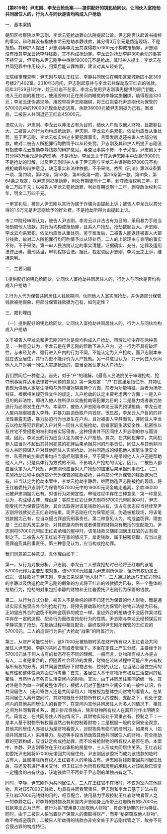**【第815号】尹志刚、李龙云抢劫案——提供配好的钥匙给同伙，让同伙入室抢劫共同居住人的，行为人与同伙是否均构成入户抢劫**

一、基本案情

朝阳区检察院以尹志刚、李龙云犯抢劫罪向法院提起公诉。尹志刚否认起诉书指控的事实，辩称其没有指使李龙云抢劫李静钱款，其分得3万余元是伪造现场，不是抢劫。其辩护人提出：尹志刚与李龙云共谋得款57000元不构成抢劫罪，尹志刚没有授意李龙云抢李静钱款，其不构成抢劫罪。李龙云对抢劫李静300余元的事实不持异议，但辩称从尹志刚手中得款19000元不是抢劫。其辩护人提出：李龙云在共同犯罪中作用较小，归案后能认罪悔罪，建议对其从轻处罚。

法院经审理查明：尹志刚与朋友王红岩、李静共同居住在朝阳区翠城新园小区309号楼2门402室。2010年3月间，尹志刚起意并与李龙云共谋劫取王红岩的钱款。同年3月29日1时许，趁王红岩不在家，李龙云使用尹志刚事先提供的房门钥匙，进入王红岩的租住地，使用胶带对正在房间内睡觉的李静实施捆绑，劫得现金320元；李龙云还伪造现场，用胶带将尹志刚捆绑，将王红岩委托尹志刚代为保管的57000元中的19000元现金劫走逃离，余款38000元被尹志刚据为己有。案发后，二被告人共同退还王红岩45000元。

法院认为，尹志刚、李龙云以非法占有为目的，结伙入户劫取他人财物，且数额巨大，二被告人的行为均构成抢劫罪。尹志刚、李龙云均系累犯，依法均应当从重处罚。鉴于尹志刚、李龙云如实供述主要犯罪事实，且案发后退还被害人大部分钱款，故对二被告人所犯罪行均酌情予以从轻处罚。尹志刚及其辩护人所提尹志刚没有指使李龙云抢劫李静钱款的辩护意见，与查证事实不符，不予采信。尹志刚关于其分得3万余元是伪造现场，不是抢劫，李龙云关于其从尹志刚手中劫款19000元不是抢劫的辩解，以及尹志刚辩护人关于尹志刚与李龙云共谋得款57000元不构成抢劫罪的辩护意见，缺乏事实和法律依据，不予采纳。依照《刑法》第263条第一项、第四项，第52条，第53条，第65条第一款，第25条第一款，第61条，第64条之规定，以尹志刚犯抢劫罪，判处有期徒刑十二年，剥夺政治权利三年，罚金二万四千元；以被告人李龙云犯抢劫罪，判处有期徒刑十二年，剥夺政治权利三年，罚金二万四千元。

一审宣判后，被告人尹志刚以其行为属于诈骗为由提起上诉；被告人李龙云以其分得的1.9万元是尹志刚给予的好处费，不是抢劫所得为由提起上诉。

市二中院经审理认为，被告人尹志刚、李龙云以非法占有为目的，采用暴力手段当场劫取他人钱款，其行为均构成抢劫罪，且系入户抢劫，抢劫数额巨大。尹志刚、李龙云均系累犯，依法均应当从重处罚。鉴于案发后，二被告人能退还被害人大部分钱款，故对二人所犯罪行均可酌情予以从轻处罚。二人的上诉理由与查明的事实不符，不予采纳。第一审人民法院认定的事实清楚，证据确实、充分，定罪及适用法律正确，量刑适当，审判程序合法。据此，裁定驳回尹志刚、李龙云之上诉，维持原判。

二、主要问题

1.提供配好的钥匙给同伙，让同伙人室抢劫共同居住人的，行为人与同伙是否均构成入户抢劫？

2.行为人代为保管共同居住人钱款期间，伙同他人入室实施抢劫，并伪造部分保管钱款被抢假象，将部分保管钱款据为己有，如何定性？

三、裁判理由

（一）提供配好的钥匙给同伙，让同伙入室抢劫共同居住人的，行为人与同伙均构成入户抢劫

关于被告人李龙云和尹志刚的行为是否均构成入户抢劫，审理过程中存在两种意见：一种意见认为，李龙云是在尹志刚的帮助下进入户内，这一行为不具有破坏性，与未经允许、强行进入户内的行为不同，不能认定为入户抢劫，而尹志刚本来就在该室居住，其行为更不能评价为入户抢劫。另一种意见认为，对于同住人伙同他人入户对另一同住人实施抢劫的，应当全案认定为入户抢劫。

我们赞同后一种意见。首先，对于“户”的理解，《最高人民法院关于审理抢劫、抢夺刑事案件适用法律若干问题的意见》第一条规定：“户”在这里足指住所，其特征表现为供他人家庭生活和与外界相对隔离两个方面，前者为功能特征，后者为场所特征。根据相关规范性文件的规定，入户抢劫的认定主要考虑两个方面：一是入户目的的非法性，即进入他人住所须以实施抢劫等犯罪为目的；二是暴力或者暴力胁迫行为必须发生在户内。本案中，被告人尹志刚与李龙云事先预谋抢劫，李龙云进人屋内捆绑被害人李静，并暴力胁迫劫取户内钱财。很显然，李龙云入户目的的非法性暴露无遗，暴力胁迫行为也发生在户内，且对被害人李静而言，非同住人李龙云以抢劫等犯罪目的入户对另一同住人实施抢劫，后者家庭生活安全性、私密性以及住宅不受侵犯的权利均被实际侵害。这种侵害并不因同住人尹志刚的参与而消减。因此，李龙云的行为应当认定为属于入户抢劫。其次，在共同犯罪中，共同犯罪人应当对不超出其共同犯意的犯罪后果承担共同的刑事责任，同住人与其他非同住人共同预谋入户对其他同住人实施抢劫，对共同造成的侵犯他人家庭生活安全性、私密性的加重后果均应当承担刑事责任。至于同住人是带领他人入户还是帮助他人入户，只是具体行为方式的不同，不影响入户抢劫的认定。因此，二被告人都应当认定为入户抢劫，尹志刚也应当对入户抢劫的加重后果承担刑事责任。（二）实施抢劫过程中伪造部分代为保管的钱款被抢，并将部分代为保管的钱款据为已有，应当认定为抢劫本案中，李龙云抢劫李静后，继而伪造尹志刚被抢的现场，将王红岩委托尹志刚代为保管的57000元中的19000元现金劫走逃离，余款38000元被尹志刚据为已有。对该行为如何定性，审理过程中存在三种意见：第一种意见认为，构成侵占罪，理由是：事前王红岩让尹志刚将57000元带回家中时，尹志刚受托代为保管该钱款，其合法取得对该笔钱款的占有，该占有状态应当持续至尹志刚将钱款交还王红岩时结束。现尹志刚在代为保管期间，伪造被抢现场，将该笔钱款据为己有，应当以侵占罪追究刑事责任。第二种意见认为，构成盗窃罪，理由是：王红岩系房主身份，对其房屋内所有或者倮管的财物具有概括的支配能力。尹志刚将57000元带回王红岩承租的屋中时，该笔钱款又随即回到王红岩的占有控制之下。二被告人在王红岩不在家的情况下，拿走钱款，属于秘密窃取，应当以盗窃罪追究其刑事责任。第三种意见认为，应当构成抢劫罪。

我们同意第三种意见。具体理由如下：

第一，从行为对象分析，尹志刚、李龙云二人预谋抢劫时已经将王红岩的该笔57000元作为主要劫取对象。该57000元钱虽为尹志刚所保管，但所有权仍属王红岩，该钱款对于尹志刚、李龙云来说是“他人财产”。二人通过抢劫与王红岩同住的李静以及伪造抢劫尹志刚的假象的方式将王红岩的钱款据为已有，系一个整体的抢劫行为，抢劫的对象包括李静的财物和王红岩委托尹志刚代为保管的钱款。

第二，从行为方式分析，被告人不是单纯的拒不归还代为保管的他人财物，而是通过实际实施里应外合的抢劫行为，将预先要劫取的代为保管的财物非法据为已有。正如里应外合的盗窃不影响盗窃罪的成立一样，里应外合的抢劫也不会因作案过程中存在一定的造假、配合行为而改变抢劫行为的性质。尹志刚与李龙云经预谋后对李静实施了抢劫，在抢劫过程中相互配合，最终取得尹志刚所保管的王红岩的57000元，二人的造假行为系扩大抢劫“战果”的附属行为。

第三，从财产可能性分析，该57000元被劫取时系在财产所有权人王红岩及共同居住人尹志刚、李静的共同占有或者管理下。本案在定性上产生分歧，主要缘于对57000元处于何人占有的状态存在不同的理解。一般而言，财物所有权人亦是占有人，二者是重合的，但随着社会经济的发展，财物在流转过程中可能产生占有权与所有权的分离。对共同居住情形下财物占有、控制的认定，应当结合居住空间的私有性和整体性两方面进行考量：首先，各居住人基于财物所有权及生活空间的私密性，当然地占有各自生活空间内的财物。其次，由于共同居住空间的统一性，其对外是作为单一空间被整体评价，根据人们对于整体性空间安全的一般性认识，各共同居住人（无论寄住人还是共同承租人）均被视为整体空间财物的看管人。在某共同居住人离开空间时，其财物既处于财物所有权人的控制、支配之下，也处于空间内的其他共同居住人的看管下，在空间内其他共同居住人为多人的情况下，相互之间为共同看管关系，、而非排斥性独占，除非财物所有权人在离开时作出明确交代。简言之，在共同居住人外出情况下，其财物实际处于双重占有、控制之下：一是本人基于财物所有权而当然占有和控制着财物；二是根据一般的空间安全观念，其他共同居住人亦被认为是财物看管人，对财物具有临时的控制力。如果有人（包括共同居住人）采用暴力、胁迫等手段当场劫取其他共同居住人的财物，符合抢劫罪的犯罪构成，应当认定构成抢劫罪，而不论被抢财物的所有权人是否在场。本案中，李静、尹志刚寄住在王红岩承租的房屋中，三人形成共同居住关系。王红岩起初委托尹志刚将57000元带回共同居住处，尹志刚因该委托而成为该钱款的临时占有人，且属排除所有权人王红岩本人的单独占有。尹志刚将钱款带回共同居住处后，虽还没有进行相关交付，但王红岩作为所有权和房屋的承租人对该钱款已恢复一定程度的占有状态，该笔钱款已不再处于尹志刚的单独占有之下。

同时，李静、尹志刚作为共同居住人，二人在王红岩不在场时，不仅对室内其他财物，且对该57000元钱款，均具有共同看管责任。尹志刚和李龙云基于非法占有王红岩57000元钱财的目的，相互配合，使用暴力手段控制王红岩财物看管人之一的李静之后，将李静的财物及其房屋内尹志刚身上所带王红岩所有的57000元钱款非法占为己有，该行为系“使用暴力劫取他人财物”，符合抢劫罪的行为特征。同时，由于二被告人系当着财产保管人的面取得财产，而非“秘密窃取他人财物”，故不构成盗窃罪；二被告人所劫得的钱款亦非完全处于尹志刚代管之下，故亦不符合侵占罪的构成特征。